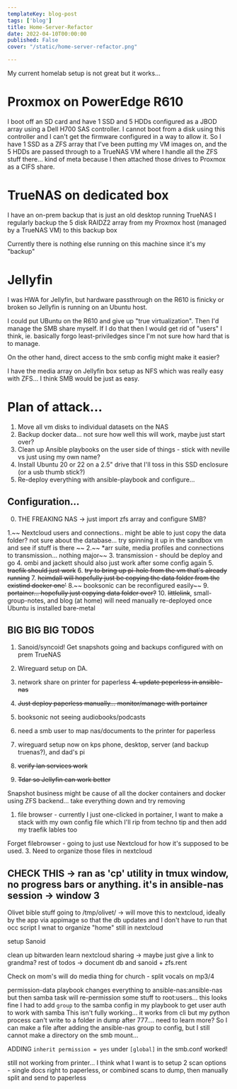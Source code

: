 ```yaml
---
templateKey: blog-post
tags: ['blog']
title: Home-Server-Refactor
date: 2022-04-10T00:00:00
published: False
cover: "/static/home-server-refactor.png"

---
```


My current homelab setup is not great but it works...

# Proxmox on PowerEdge R610

I boot off an SD card and have 1 SSD and 5 HDDs configured as a JBOD array using a Dell H700 SAS controller.
I cannot boot from a disk using this controller and I can't get the firmware configured in a way to allow it.
So I have 1 SSD as a ZFS array that I've been putting my VM images on, and the 5 HDDs are passed through to a TrueNAS VM where I handle all the ZFS stuff there... kind of meta because I then attached those drives to Proxmox as a CIFS share.

# TrueNAS on dedicated box

I have an on-prem backup that is just an old desktop running TrueNAS
I regularly backup the 5 disk RAIDZ2 array from my Proxmox host (managed by a TrueNAS VM) to this backup box

Currently there is nothing else running on this machine since it's my "backup"

# Jellyfin

I was HWA for Jellyfin, but hardware passthrough on the R610 is finicky or broken so Jellyfin is running on an Ubuntu host.

I could put UBuntu on the R610 and give up "true virtualization". Then I'd manage the SMB share myself.
If I do that then I would get rid of "users" I think, ie. basically forgo least-priviledges since I'm not sure how hard that is to manage.

On the other hand, direct access to the smb config might make it easier?

I have the media array on Jellyfin box setup as NFS which was really easy with ZFS... I think SMB would be just as easy.

# Plan of attack...

1. Move all vm disks to individual datasets on the NAS 
2. Backup docker data... not sure how well this will work, maybe just start over?
3. Clean up Ansible playbooks on the user side of things - stick with neville vs just using my own name?
4. Install Ubuntu 20 or 22 on a 2.5" drive that I'll toss in this SSD enclosure (or a usb thumb stick?)
5. Re-deploy everything with ansible-playbook and configure...

## Configuration...

0. THE FREAKING NAS -> just import zfs array and configure SMB?

1.~~ Nextcloud users and connections.. might be able to just copy the data folder? not sure about the database... try spinning it up in the sandbox vm and see if stuff is there ~~
2.~~ *arr suite, media profiles and connections to transmission... nothing major~~
3. transmission - should be deploy and go
4. ombi and jackett should also just work after some config again
5. ~~traefik should just work~~
6. ~~try to bring up pi-hole from the vm that's already running~~
7. ~~heimdall will hopefully just be copying the data folder from the existind docker one'~~
8.~~ booksonic can be reconfigured easily~~
9. ~~portainer... hopefully just copying data folder over?~~
10. ~~littlelink~~, small-group-notes, and blog (at home) will need manually re-deployed once Ubuntu is installed bare-metal

## BIG BIG BIG TODOS
1. Sanoid/syncoid! Get snapshots going and backups configured with on prem TrueNAS
2. Wireguard setup on DA.
3. network share on printer for paperless
~~4. update peperless in ansible-nas~~
4. ~~Just deploy paperless manually... monitor/manage with portainer~~
5. booksonic not seeing audiobooks/podcasts

1. need a smb user to map nas/documents to the printer for paperless
3. wireguard setup now on kps phone, desktop, server (and backup truenas?), and dad's pi
4. ~~verify lan services work~~
5. ~~Tdar so Jellyfin can work better~~

Snapshot business might be cause of all the docker containers and docker using
ZFS backend... take everything down and try removing

1. file browser - currently I just one-clicked in portainer, I want to make a stack with my own config file which I'll rip from techno tip and then add my traefik lables too

Forget filebrowser - going to just use Nextcloud for how it's supposed to be used.
3. Need to organize those files in nextcloud
## CHECK THIS ->  ran as 'cp' utility in tmux window, no progress bars or anything. it's in ansible-nas session -> window 3
Olivet bible stuff going to /tmp/olivet/ -> will move this to nextcloud, ideally by the app via appimage so that the db updates and I don't have to run that occ script
I wnat to organize "home" still in nextcloud 

setup Sanoid


clean up bitwarden 
learn nextcloud sharing -> maybe just give a link to grandma?
rest of todos -> document db and sanoid + zfs.rent

Check on mom's will
do media thing for church - split vocals on mp3/4

permission-data playbook changes everything to ansible-nas:ansible-nas but then samba task will re-permission some stuff to root:users... this looks fine
I had to add `group` to the samba config in my playbook to get user auth to work with samba
This isn't fully working... it works from cli but my python process can't write to a folder in dump after 777.... need to learn more?
So I can make a file after adding the ansible-nas group to config, but I still cannot make a directory on the smb mount...

ADDING `inherit permission = yes` under `[global]` in the smb.conf worked!

still not working from printer...
I think what I want is to setup 2 scan options - single docs right to paperless, or combined scans to dump, then manually split and send to paperless

